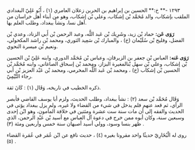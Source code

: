 ١٢٩٣ -** خ:** الحسين بن إبراهيم بن الحربن زعلان العامري (١) ، أَبُو عَلِيّ البغدادي الملقب بإشكاب، والد مُحَمَّد بْن إشكاب، وعلي بْن إشكاب، وهو من أبناء أهل خراسان من أهل نسا، ونشأ ببغداد، وطلب العلم بها.

**رَوَى عَن:** حماد بْن زيد، وشَرِيك بْن عَبد اللَّه، وعبد الرحمن بْن أَبي الزناد، وعدي بْن الفضل، وفليح بْن سُلَيْمان (خ) ، والمبارك بْن سَعِيد الثوري، ومحمد بْن راشد المكحولي، ونعيم بْن ميسرة النحوي.

**رَوَى عَنه:** العباس بْن جعفر بن الزبرقان، وعباس بْن مُحَمَّد الدوري، وابنه عَلِيّ بْن الحسين بْن إشكاب، وعلي بْن سهل بْنالمغيرة البزاز، ومحمد بْن إسحاق الصاغاني، وابنه مُحَمَّد بْن الحسين بْن إشكاب (خ) ، ومحمد بْن عَبد اللَّه المخرمي، ومحمد بْن عَبْد العزيز بْن أَبي رجاء التَّيْمِيّ.

ذكره الخطيب في تاريخه، وَقَال (١) : كَانَ ثقة.

وَقَال مُحَمَّد بْن سعد (٢) : نشأ ببغداد، وطلب الحديث، ولزم أبا يوسف القاضي فأبصر الرأي، ثم قعد عنهم فلم يدخل في شيء من القضاء ولا غيره، ولم يزل ببغداد يؤتى في الحديث والفقه إلى أن مات سنة ست عشرة ومئتين في خلافة المأمون، وهو ابْن إحدى وسبعين سنة، وكان أبوه ممن خرج في دعوة آل العباس مع أسيد بْن عَبْد الرحمن، الذي ظهر بنسا وسود، وولي أسيد أصبهان سنة خمس وأربعين ومئة (٣) .

روى له الْبُخَارِيّ حديثًا واحد مقرونا بغيره (٤) ، حديث نافع عن ابْن عُمَر في عُمَرة القضاء (٥) .